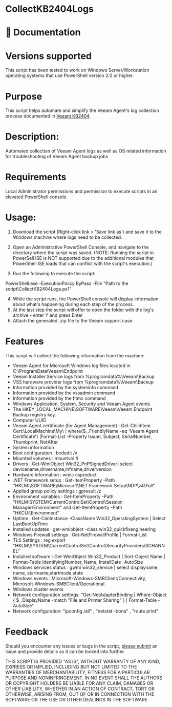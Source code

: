 # CollectKB2404Logs

# 📗 Documentation

# Versions supported

This script has been tested to work on Windows Server/Workstation operating systems that use PowerShell version 2.0 or higher.

# Purpose

This script helps automate and simplify the Veeam Agent's log collection process documented in [Veeam KB2404](https://www.veeam.com/kb2404).

# Description:

Automated collection of Veeam Agent logs as well as OS related information for troubleshooting of Veeam Agent backup jobs 

# Requirements

Local Administrator permissions and permission to execute scripts in an elevated PowerShell console.

# Usage:

1) Download the script (Right-click link > 'Save link as') and save it to the Windows machine where logs need to be collected.
    
2) Open an Administrative PowerShell Console, and navigate to the directory where the script was saved.
    (NOTE: Running the script in PowerSell ISE is NOT supported due to the additional modules that PowerShell ISE loads that can conflict with the script's execution.)
3) Run the following to execute the script: 

  PowerShell.exe -ExecutionPolicy ByPass -File "Path to the script\CollectKB2404Logs.ps1"

4) While the script runs, the PowerShell console will display information about what's happening during each step of the process.
5) At the last step the script will offer to open the folder with the log's archive - enter Y and press Enter
6) Attach the generated .zip file to the Veeam support case.

# Features

This script will collect the following information from the machine:

- Veeam Agent for Microsoft Windows log files located in C:\ProgramData\Veeam\Endpoint
- Veeam Installer Service logs from %programdata%\Veeam\Backup
- VSS hardware provider logs from %programdata%\Veeam\Backup
- Information provided by the systeminfo command
- Information provided by the vssadmin command
- Information provided by the fltmc command
- Windows Application, System, Security and Veeam Agent events
- The HKEY_LOCAL_MACHINE\SOFTWARE\Veeam\Veeam Endpoint Backup registry key.
- Computer UUID
- Veeam Agent certificate (for Agent Management) : Get-ChildItem Cert:\LocalMachine\My\ | where{$_.FriendlyName -eq 'Veeam Agent Certificate'} |Format-List -Property Issuer, Subject, SerialNumber, Thumbprint, NotAfter
- System information
- Boot configuration : bcdedit /v
- Mounted volumes : mountvol /l
- Drivers : Get-WmiObject Win32_PnPSignedDriver| select devicename,drivername,infname,driverversion
- Hardware information : wmic csproduct
- .NET Framework setup : Get-ItemProperty -Path "HKLM:\SOFTWARE\Microsoft\NET Framework Setup\NDP\v4\Full"
- Applied group policy settings : gpresult /z
- Environment variables : Get-ItemProperty -Path "HKLM:SYSTEM\CurrentControlSet\Control\Session Manager\Environment" and Get-ItemProperty -Path "HKCU:\Environment"
- Uptime : Get-CimInstance -ClassName Win32_OperatingSystem | Select LastBootUpTime
- Installed updates : get-wmiobject -class win32_quickfixengineering
- Windows Firewall settings : Get-NetFirewallProfile | Format-List
- TLS Settings : reg export "HKLM\SYSTEM\CurrentControlSet\Control\SecurityProviders\SCHANNEL"
- Installed software : Get-WmiObject Win32_Product | Sort-Object Name | Format-Table IdentifyingNumber, Name, InstallDate -AutoSize
- Windows services status : gwmi win32_service | select displayname, name, startname,startmode,state
- Windows events : Microsoft-Windows-SMBClient/Connectivity, Microsoft-Windows-SMBClient/Operational
- Windows cluster events
- Network configuration settings: "Get-NetAdapterBinding | Where-Object { $_.DisplayName -match "File and Printer Sharing" } | Format-Table -AutoSize"
- Network configuration: "ipconfig /all" , "netstat -bona" , "route print"

# Feedback

Should you encounter any issues or bugs in the script, [please submit](https://github.com/VeeamHub/powershell/issues) an issue and provide details so it can be looked into further.

THIS SCRIPT IS PROVIDED "AS IS", WITHOUT WARRANTY OF ANY KIND, EXPRESS OR IMPLIED, INCLUDING BUT NOT LIMITED TO THE WARRANTIES OF MERCHANTABILITY, FITNESS FOR A PARTICULAR PURPOSE AND NONINFRINGEMENT. IN NO EVENT SHALL THE AUTHORS OR COPYRIGHT HOLDERS BE LIABLE FOR ANY CLAIM, DAMAGES OR OTHER LIABILITY, WHETHER IN AN ACTION OF CONTRACT, TORT OR OTHERWISE, ARISING FROM, OUT OF OR IN CONNECTION WITH THE SOFTWARE OR THE USE OR OTHER DEALINGS IN THE SOFTWARE.
